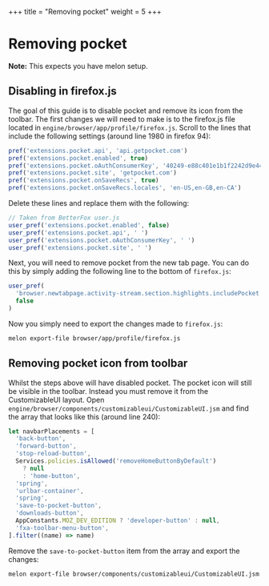 +++
title = "Removing pocket"
weight = 5
+++

# Removing pocket

**Note:** This expects you have melon setup.

## Disabling in firefox.js

The goal of this guide is to disable pocket and remove its icon from the toolbar. The first changes we will need to make is to the firefox.js file located in `engine/browser/app/profile/firefox.js`. Scroll to the lines that include the following settings (around line 1980 in firefox 94):

```js
pref('extensions.pocket.api', 'api.getpocket.com')
pref('extensions.pocket.enabled', true)
pref('extensions.pocket.oAuthConsumerKey', '40249-e88c401e1b1f2242d9e441c4')
pref('extensions.pocket.site', 'getpocket.com')
pref('extensions.pocket.onSaveRecs', true)
pref('extensions.pocket.onSaveRecs.locales', 'en-US,en-GB,en-CA')
```

Delete these lines and replace them with the following:

```js
// Taken from BetterFox user.js
user_pref('extensions.pocket.enabled', false)
user_pref('extensions.pocket.api', ' ')
user_pref('extensions.pocket.oAuthConsumerKey', ' ')
user_pref('extensions.pocket.site', ' ')
```

Next, you will need to remove pocket from the new tab page. You can do this by simply adding the following line to the bottom of `firefox.js`:

```js
user_pref(
  'browser.newtabpage.activity-stream.section.highlights.includePocket',
  false
)
```

Now you simply need to export the changes made to `firefox.js`:

```sh
melon export-file browser/app/profile/firefox.js
```

## Removing pocket icon from toolbar

Whilst the steps above will have disabled pocket. The pocket icon will still be visible in the toolbar. Instead you must remove it from the CustomizableUI layout. Open `engine/browser/components/customizableui/CustomizableUI.jsm` and find the array that looks like this (around line 240):

```js
let navbarPlacements = [
  'back-button',
  'forward-button',
  'stop-reload-button',
  Services.policies.isAllowed('removeHomeButtonByDefault')
    ? null
    : 'home-button',
  'spring',
  'urlbar-container',
  'spring',
  'save-to-pocket-button',
  'downloads-button',
  AppConstants.MOZ_DEV_EDITION ? 'developer-button' : null,
  'fxa-toolbar-menu-button',
].filter((name) => name)
```

Remove the `save-to-pocket-button` item from the array and export the changes:

```sh
melon export-file browser/components/customizableui/CustomizableUI.jsm
```
